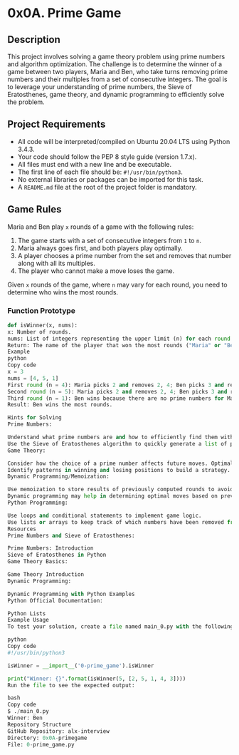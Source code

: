 # 0x0A. Prime Game

## Description

This project involves solving a game theory problem using prime numbers and algorithm optimization. The challenge is to determine the winner of a game between two players, Maria and Ben, who take turns removing prime numbers and their multiples from a set of consecutive integers. The goal is to leverage your understanding of prime numbers, the Sieve of Eratosthenes, game theory, and dynamic programming to efficiently solve the problem.

## Project Requirements

- All code will be interpreted/compiled on Ubuntu 20.04 LTS using Python 3.4.3.
- Your code should follow the PEP 8 style guide (version 1.7.x).
- All files must end with a new line and be executable.
- The first line of each file should be: `#!/usr/bin/python3`.
- No external libraries or packages can be imported for this task.
- A `README.md` file at the root of the project folder is mandatory.

## Game Rules

Maria and Ben play `x` rounds of a game with the following rules:

1. The game starts with a set of consecutive integers from `1` to `n`.
2. Maria always goes first, and both players play optimally.
3. A player chooses a prime number from the set and removes that number along with all its multiples.
4. The player who cannot make a move loses the game.

Given `x` rounds of the game, where `n` may vary for each round, you need to determine who wins the most rounds.

### Function Prototype

```python
def isWinner(x, nums):
x: Number of rounds.
nums: List of integers representing the upper limit (n) for each round.
Return: The name of the player that won the most rounds ("Maria" or "Ben"), or None if there is no winner.
Example
python
Copy code
x = 3
nums = [4, 5, 1]
First round (n = 4): Maria picks 2 and removes 2, 4; Ben picks 3 and removes 3. Ben wins.
Second round (n = 5): Maria picks 2 and removes 2, 4; Ben picks 3 and removes 3; Maria picks 5 and removes 5. Maria wins.
Third round (n = 1): Ben wins because there are no prime numbers for Maria to choose.
Result: Ben wins the most rounds.

Hints for Solving
Prime Numbers:

Understand what prime numbers are and how to efficiently find them within a range.
Use the Sieve of Eratosthenes algorithm to quickly generate a list of prime numbers up to the maximum possible value of n.
Game Theory:

Consider how the choice of a prime number affects future moves. Optimal play involves forcing the opponent into a position where they cannot make a move.
Identify patterns in winning and losing positions to build a strategy.
Dynamic Programming/Memoization:

Use memoization to store results of previously computed rounds to avoid redundant calculations.
Dynamic programming may help in determining optimal moves based on previously calculated game states.
Python Programming:

Use loops and conditional statements to implement game logic.
Use lists or arrays to keep track of which numbers have been removed from the set.
Resources
Prime Numbers and Sieve of Eratosthenes:

Prime Numbers: Introduction
Sieve of Eratosthenes in Python
Game Theory Basics:

Game Theory Introduction
Dynamic Programming:

Dynamic Programming with Python Examples
Python Official Documentation:

Python Lists
Example Usage
To test your solution, create a file named main_0.py with the following content:

python
Copy code
#!/usr/bin/python3

isWinner = __import__('0-prime_game').isWinner

print("Winner: {}".format(isWinner(5, [2, 5, 1, 4, 3])))
Run the file to see the expected output:

bash
Copy code
$ ./main_0.py
Winner: Ben
Repository Structure
GitHub Repository: alx-interview
Directory: 0x0A-primegame
File: 0-prime_game.py
